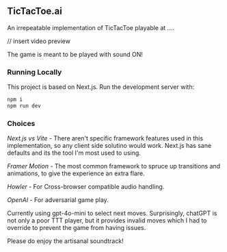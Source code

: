 ## TicTacToe.ai

An irrepeatable implementation of TicTacToe playable at ....

// insert video preview

The game is meant to be played with sound ON!

### Running Locally

This project is based on Next.js. Run the development server with:

```bash
npm i
npm run dev
```

### Choices

*Next.js vs Vite* - There aren't specific framework features used in this implementation, so any client side solutino would work. Next.js has sane defaults and its the tool I'm most used to using.

*Framer Motion* - The most common framework to spruce up transitions and animations, to give the experience an extra flare.

*Howler* - For Cross-browser compatible audio handling.

*OpenAI* - For adversarial game play.

Currently using gpt-4o-mini to select next moves. Surprisingly, chatGPT is not only a poor TTT player, but it provides invalid moves which I had to override
to prevent the game from having issues.

Please do enjoy the artisanal soundtrack!
